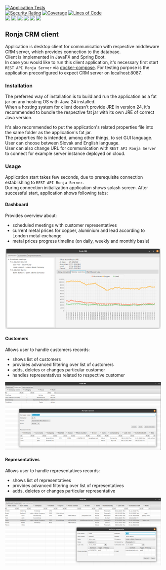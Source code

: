[![Application Tests](https://github.com/BranislavBeno/Ronja-CRM-Desktop-Client/actions/workflows/tests.yml/badge.svg)](https://github.com/BranislavBeno/Ronja-CRM-Desktop-Client/actions/workflows/tests.yml)  
[![Security Rating](https://sonarcloud.io/api/project_badges/measure?project=com.ronja.crm.ronjaclient%3Aronja-parent&metric=security_rating)](https://sonarcloud.io/summary/new_code?id=com.ronja.crm.ronjaclient%3Aronja-parent)
[![Coverage](https://sonarcloud.io/api/project_badges/measure?project=com.ronja.crm.ronjaclient%3Aronja-parent&metric=coverage)](https://sonarcloud.io/dashboard?id=com.ronja.crm.ronjaclient%3Aronja-parent)
[![Lines of Code](https://sonarcloud.io/api/project_badges/measure?project=com.ronja.crm.ronjaclient%3Aronja-parent&metric=ncloc)](https://sonarcloud.io/dashboard?id=com.ronja.crm.ronjaclient%3Aronja-parent)  
[![](https://img.shields.io/badge/Java-24-blue)](/pom.xml)
[![](https://img.shields.io/badge/JavaFX-25-blue)](/pom.xml)
[![](https://img.shields.io/badge/Spring%20Boot-3.5.6-blue)](/pom.xml)
[![](https://img.shields.io/badge/Testcontainers-1.21.3-blue)](/pom.xml)
[![](https://img.shields.io/badge/Maven-3.9.11-blue)](https://img.shields.io/badge/maven-v3.9.11-blue)
[![](https://img.shields.io/badge/License-MIT-blue.svg)](https://opensource.org/licenses/MIT)

## Ronja CRM client
Application is desktop client for communication with respective middleware CRM server, which provides connection to the database.  
Client is implemented in JavaFX and Spring Boot.  
In case you would like to run this client application, it's necessary first start `REST API Ronja Server` via [docker-compose](/docker-compose.yml).
For testing purpose is the application preconfigured to expect CRM server on localhost:8087.

### Installation
The preferred way of installation is to build and run the application as a fat jar on any hosting OS with Java 24 installed.  
When a hosting system for client doesn't provide JRE in version 24, it's recommended to bundle the respective fat jar with its own JRE of correct Java version.  

It's also recommended to put the application's related properties file into the same folder as the application's fat jar.  
The properties file is intended, among other things, to set GUI language. User can choose between Slovak and English language.  
User can also change URL for communication with `REST API Ronja Server` to connect for example server instance deployed on cloud.

### Usage
Application start takes few seconds, due to prerequisite connection establishing to `REST API Ronja Server`.  
During connection initialization application shows splash screen.
After successful start, application shows following tabs:

#### Dashboard
Provides overview about:
- scheduled meetings with customer representatives
- current metal prices for copper, aluminium and lead according to London metal exchange
- metal prices progress timeline (on daily, weekly and monthly basis)

![](docs/images/ronja-client-dash-board.png)

#### Customers
Allows user to handle customers records:
- shows list of customers
- provides advanced filtering over list of customers
- adds, deletes or changes particular customer
- handles representatives related to respective customer


![](docs/images/ronja-client-customers.png)

#### Representatives
Allows user to handle representatives records:
- shows list of representatives
- provides advanced filtering over list of representatives
- adds, deletes or changes particular representative


![](docs/images/ronja-client-representatives.png)
